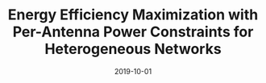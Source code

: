 ---
title: "Energy Efficiency Maximization with Per-Antenna Power Constraints for Heterogeneous Networks"
collection: Publications
# permalink: /publication/2015-10-01-paper-title-number-3
# excerpt: 'This paper is about the number 3. The number 4 is left for future work.'
date: 2019-10-01
venue: 'International Symposium on Electrical and Electronics Engineering (ISEE) Conference'
paperurl: 'https://ieeexplore.ieee.org/document/8920866'
citation: 'Viet Quoc Pham, Tien Ngoc Ha, Ha Hoang Kha, Pham Van Quyet, &quot;Energy Efficiency Maximization with Per-Antenna Power Constraints for Heterogeneous Networks&quot;, <i>International Symposium on Electrical and Electronics Engineering (ISEE) Conference</i>, Oct. 2019.'
---